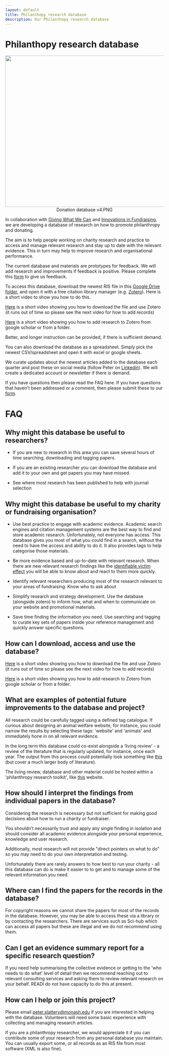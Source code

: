 ```yaml
---
layout: default
title: Philanthopy research database
description: Our Philanthopy research database
---
```


# Philanthopy research database

<p align="center">
<img src="/assets/Donation database v4.PNG" height="480" width="700"> Donation database v4.PNG
</p>

In collaboration with [Giving What We Can](https://www.givingwhatwecan.org/) and [Innovations in Fundraising](https://innovationsinfundraising.org/), we are developing a database of research on how to promote philanthropy and donating. 

The aim is to help people working on charity research and practice to access and manage relevant research and stay up to date with the relevant evidence. This in turn may help to improve research and organisational performance.

The current database and materials are prototypes for feedback. We will add research and improvements if feedback is positive. Please complete this [form](https://forms.gle/cj8ERsfyYJV7co3H8) to give us feedback.

To access this database, download the newest RIS file in this [Google Drive folder](https://drive.google.com/drive/folders/1VuA1nQticmyN5dBxPYkCilqncP4AFWiL?usp=sharing), and open it with a free citation library manager (e.g. [Zotero](https://www.zotero.org/)). Here is a short video to show you how to do this.

[Here](https://www.loom.com/share/b9a970a9f35d49c48fd9f078439842c8) is a short video showing you how to download the file and use Zotero (it runs out of time so please see the next video for how to add records)

[Here](https://www.loom.com/share/e518fa2a43854dca9dfeec07ec0b1171) is a short video showing you how to add research to Zotero from google scholar or from a folder.

Better, and longer instruction can be provided, if there is sufficient demand.

You can also download the database as a spreadsheet. Simply pick the newest CSV/spreadsheet and open it with excel or google sheets.

We curate updates about the newest articles added to the database each quarter and post these on social media (follow Peter on [Linkedin](https://www.linkedin.com/in/peterslattery1/)). We will create a dedicated account or newsletter if there is demand.

If you have questions then please read the FAQ here. If you have questions that haven't been addressed or a comment, then please submit these to our [form](https://forms.gle/cj8ERsfyYJV7co3H8).

# FAQ
## Why might this database be useful to researchers?
* If you are new to research in this area you can save several hours of time searching, downloading and tagging papers. 

* If you are an existing researcher you can download the database and add it to your own and get papers you may have missed.

* See where most research has been published to help with journal selection

## Why might this database be useful to my charity or fundraising organisation?
* Use best practice to engage with academic evidence. Academic search engines and citation management systems are the best way to find and store academic research. Unfortunately, not everyone has access. This database gives you most of what you could find in a search, without the need to have the access and ability to do it. It also provides tags to help categorise those materials.
 
* Be more evidence based and up-to-date with relevant research. When there are new relevant research findings like the [identifiable victim effect](https://en.wikipedia.org/wiki/Identifiable_victim_effect) you will be able to know about and react to them more quickly.
 
* Identify relevant researchers producing most of the research relevant to your areas of fundraising. Know who to ask about
 
* Simplify research and strategy development. Use the database (alongside zotero) to inform how, what and when to communicate on your website and promotional materials.
 
* Save time finding the information you need. Use searching and tagging to curate key sets of papers inside your reference management and quickly answer specific questions. 
 
## How can I download, access and use the database?
[Here](https://www.loom.com/share/b9a970a9f35d49c48fd9f078439842c8) is a short video showing you how to download the file and use Zotero (it runs out of time so please see the next video for how to add records)

[Here](https://www.loom.com/share/e518fa2a43854dca9dfeec07ec0b1171) is a short video showing you how to add research to Zotero from google scholar or from a folder.

## What are examples of potential future improvements to the database and project?
All research could be carefully tagged using a defined tag catalogue. If curious about designing an animal welfare website, for instance, you could narrow the results by selecting these tags: 'website' and 'animals' and immediately hone in on all relevant evidence.

In the long term this database could co-exist alongside a ‘living review’ - a review of the literature that is regularly updated, for instance, once each year. The output from this process could potentially look something like [this](https://docs.google.com/document/d/1osAwuO1J9L2z3PDGQn6UkFEA-4vs5WV9eJ5hAASnS7o/edit) (but cover a much larger body of literature).

The living review, database and other material could be hosted within a 'philanthropy research toolkit', like [this](https://sites.google.com/monash.edu/behaviourworks-scaleup-toolkit/) website. 

## How should I interpret the findings from individual papers in the database?
Considering the research is necessary but not sufficient for making good decisions about how to run a charity or fundraiser. 

You shouldn’t necessarily trust and apply any single finding in isolation and should consider all academic evidence alongside your personal experience, knowledge and user research. 

Additionally, most research will not provide "direct pointers on what to do" so you may need to do your own interpretation and testing.

Unfortunately there are rarely answers to how best to run your charity - all this database can do is make it easier to to get and to manage some of the relevant information you need.

## Where can I find the papers for the records in the database?
For copyright reasons we cannot share the papers for most of the records in the database. However, you may be able to access these via a library or by contacting the researchers. There are services such as Sci-hub which can access all papers but these are illegal and we do not recommend using them. 

## Can I get an evidence summary report for a specific research question?
If you need help summarising the collective evidence or getting to the 'who needs to do what' level of detail then we recommend reaching out to relevant consulting services and asking them to review relevant research on your behalf. READI do not have capacity to do this at present.

## How can I help or join this project?
Please email peter.slattery@monash.edu if you are interested in helping with the database. Volunteers will need some basic experience with collecting and managing research articles. 

If you are a philanthropy researcher, we would appreciate it if you can contribute some of your research from any personal database you maintain. You can usually export some, or all records as an RIS file from most software (XML is also fine).
